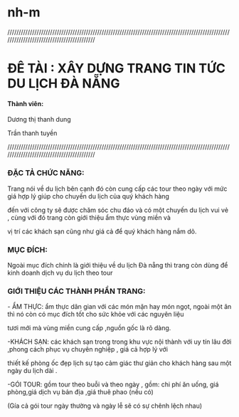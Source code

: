 # nh-m
//////////////////////////////////////////////////////////////////////////////////////////////////////////////////////////////////////////
<p><h1>ĐÊ TÀI : XÂY DỰNG TRANG TIN TỨC DU LỊCH ĐÀ NẴNG</h1></p>
<p><h4>Thành viên:</h4><p>
<p>Dương thị thanh dung</p>
<p>Trần thanh tuyền</p>
//////////////////////////////////////////////////////////////////////////////////////////////////////////////////////////////////////////
<p><h3>ĐẶC TẢ CHỨC NĂNG:</h3></p>
<p>Trang nói về du lịch bên cạnh đó còn cung cấp các tour theo ngày với mức giá hợp lý giúp cho chuyến du lịch của quý khách hàng</p>
<p>đến với công ty sẽ được chăm sóc chu đáo và có một chuyến du lịch vui vẻ , cùng với đó trang còn giới thiệu ẩm thực vùng miền và </p>
<p>vị trí các khách sạn cũng như giá cả để quý khách hàng nắm dõ.</p>
<p><h3>MỤC ĐÍCH:</h3></p>
<p>Ngoài mục đích chính là giới thiệu về du lịch Đà nẵng thì trang còn dùng để kinh doanh dịch vụ du lịch theo tour</p>
<p><h3>GIỚI THIỆU CÁC THÀNH PHẦN TRANG:</h3></p>
<p>- ẨM THỰC: ẩm thực dân gian với các món mặn hay món ngọt, ngoài một ăn thì nó còn có mục đích tốt cho sức khỏe với các nguyên liệu </p>
<p>tươi mới mà vùng miền cung cấp ,nguồn gốc là rõ dàng.</p>
<p>-KHÁCH SẠN: các khách sạn trong trong khu vực nội thành với uy tín lâu đời ,phong cách phục vụ chuyên nghiệp , giá cả hợp lý với</p>
<p>thiết kế phòng ốc đẹp lịch sự tạo cảm giác thư giản cho khách hàng sau một ngày du lịch dài .</p>
<p>-GÓI TOUR: gồm tour theo buỗi và theo ngày , gồm: chi phí ăn uống, giá phòng,giá dịch vụ bản địa ,giá thuê phao (nếu có)</p>
<p>(Gía cả gói tour ngày thường và ngày lễ sẽ có sự chênh lệch nhau)</p>

            
